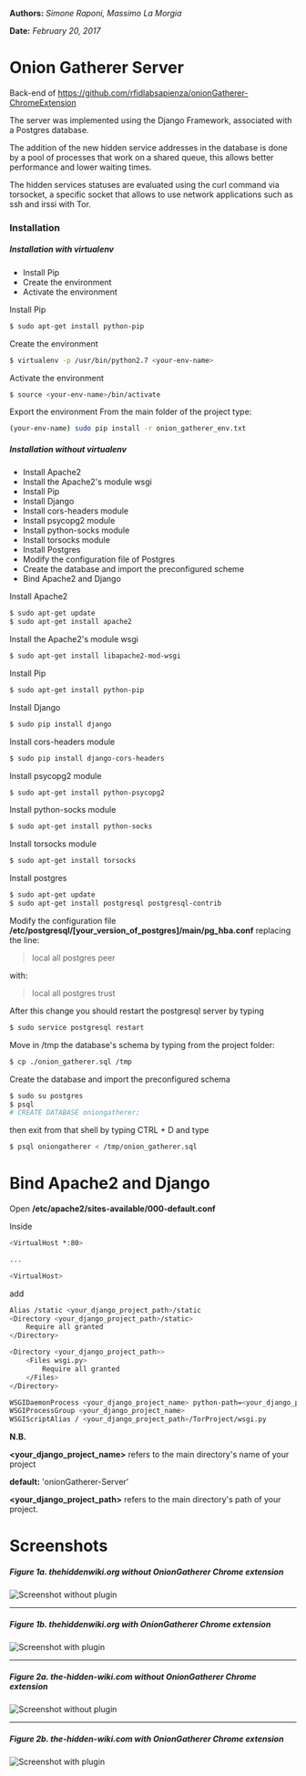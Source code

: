 **Authors:** *Simone Raponi, Massimo La Morgia*

**Date:**   *February 20, 2017*

# Onion Gatherer Server

Back-end of https://github.com/rfidlabsapienza/onionGatherer-ChromeExtension

The server was implemented using the Django Framework, associated with a Postgres database.

The addition of the new hidden service addresses in the database is done by a pool of processes that work on a shared queue, this allows better performance and lower waiting times.

The hidden services statuses are evaluated using the curl command via torsocket, a specific socket that allows to use network applications such as ssh and irssi with Tor.

### Installation

##### Installation with virtualenv
 - Install Pip
 - Create the environment
 - Activate the environment

Install Pip
```sh
$ sudo apt-get install python-pip
```
Create the environment
```sh
$ virtualenv -p /usr/bin/python2.7 <your-env-name>
```
Activate the environment
```sh
$ source <your-env-name>/bin/activate
```
Export the environment
From the main folder of the project type:
```sh
(your-env-name) sudo pip install -r onion_gatherer_env.txt
```
##### Installation without virtualenv
  - Install Apache2
  - Install the Apache2's module wsgi
  - Install Pip
  - Install Django
  - Install cors-headers module
  - Install psycopg2 module
  - Install python-socks module
  - Install torsocks module
  - Install Postgres
  - Modify the configuration file of Postgres
  - Create the database and import the preconfigured scheme
  - Bind Apache2 and Django

Install Apache2
```sh
$ sudo apt-get update
$ sudo apt-get install apache2
```

Install the Apache2's module wsgi
```sh
$ sudo apt-get install libapache2-mod-wsgi
```

Install Pip
```sh
$ sudo apt-get install python-pip
```

Install Django
```sh
$ sudo pip install django
```

Install cors-headers module
```sh
$ sudo pip install django-cors-headers
```

Install psycopg2 module
```sh
$ sudo apt-get install python-psycopg2
```

Install python-socks module
```sh
$ sudo apt-get install python-socks
```

Install torsocks module
```sh
$ sudo apt-get install torsocks
```

Install postgres
```sh
$ sudo apt-get update
$ sudo apt-get install postgresql postgresql-contrib
```

Modify the configuration file **/etc/postgresql/[your_version_of_postgres]/main/pg_hba.conf** replacing the line: 

> local all postgres peer

with: 

> local all postgres trust

After this change you should restart the postgresql server by typing
```sh
$ sudo service postgresql restart
```

Move in /tmp the database's schema by typing from the project folder:
```sh
$ cp ./onion_gatherer.sql /tmp
```

Create the database and import the preconfigured schema
```sh
$ sudo su postgres
$ psql
# CREATE DATABASE oniongatherer;
```

then exit from that shell by typing CTRL + D and type

```sh
$ psql oniongatherer < /tmp/onion_gatherer.sql
```

# Bind Apache2 and Django
Open **/etc/apache2/sites-available/000-default.conf**

Inside
```sh
<VirtualHost *:80>

...

<VirtualHost>
```
add

```sh
Alias /static <your_django_project_path>/static
<Directory <your_django_project_path>/static>
    Require all granted
</Directory>

<Directory <your_django_project_path>>
    <Files wsgi.py>
        Require all granted
    </Files>
</Directory>

WSGIDaemonProcess <your_django_project_name> python-path=<your_django_project_path>:<your_django_project_path>/<your-env-name>/lib/python2.7/sites-packages
WSGIProcessGroup <your_django_project_name>
WSGIScriptAlias / <your_django_project_path>/TorProject/wsgi.py
```

**N.B.**

**<your_django_project_name>** refers to the main directory's name of your project

**default:** 'onionGatherer-Server'

**<your_django_project_path>** refers to the main directory's path of your project.

# Screenshots

##### Figure 1a. thehiddenwiki.org without OnionGatherer Chrome extension
![Screenshot without plugin](figures/image1withoutplugin.png)
_________________________________________________________________________

##### Figure 1b. thehiddenwiki.org with OnionGatherer Chrome extension
![Screenshot with plugin](figures/image1withplugin.png)
_________________________________________________________________________

##### Figure 2a. the-hidden-wiki.com without OnionGatherer Chrome extension
![Screenshot without plugin](figures/image2withoutplugin.jpeg)
_________________________________________________________________________

##### Figure 2b. the-hidden-wiki.com with OnionGatherer Chrome extension
![Screenshot with plugin](figures/image2withplugin.jpeg)